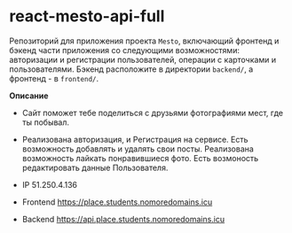 # react-mesto-api-full
Репозиторий для приложения проекта `Mesto`, включающий фронтенд и бэкенд части приложения со следующими возможностями: авторизации и регистрации пользователей, операции с карточками и пользователями. Бэкенд расположите в директории `backend/`, а фронтенд - в `frontend/`. 

**Описание**

* Сайт поможет тебе поделиться с друзьями фотографиями мест, где ты побывал. 
* Реализована авторизация, и Регистрация на сервисе. Есть возможность добавлять и удалять свои посты. Реализована возможность лайкать понравившиеся фото. Есть возмоность редактировать данные Пользователя.
  
* IP 51.250.4.136
* Frontend https://place.students.nomoredomains.icu
* Backend https://api.place.students.nomoredomains.icu
